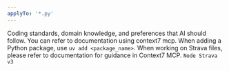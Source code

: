 ```yaml
---
applyTo: '*.py'
---
```

Coding standards, domain knowledge, and preferences that AI should follow. You can refer to documentation using context7 mcp.
When adding a Python package, use `uv add <package_name>`.
When working on Strava files, please refer to documentation for guidance in Context7 MCP. `Node Strava v3`